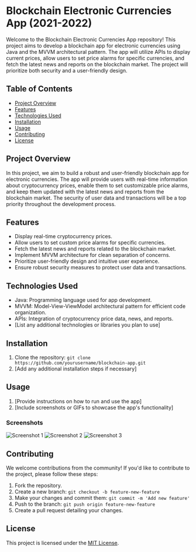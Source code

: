 # Blockchain Electronic Currencies App (2021-2022)

Welcome to the Blockchain Electronic Currencies App repository! This project aims to develop a blockchain app for electronic currencies using Java and the MVVM architectural pattern. The app will utilize APIs to display current prices, allow users to set price alarms for specific currencies, and fetch the latest news and reports on the blockchain market. The project will prioritize both security and a user-friendly design.

## Table of Contents
- [Project Overview](#project-overview)
- [Features](#features)
- [Technologies Used](#technologies-used)
- [Installation](#installation)
- [Usage](#usage)
- [Contributing](#contributing)
- [License](#license)

## Project Overview

In this project, we aim to build a robust and user-friendly blockchain app for electronic currencies. The app will provide users with real-time information about cryptocurrency prices, enable them to set customizable price alarms, and keep them updated with the latest news and reports from the blockchain market. The security of user data and transactions will be a top priority throughout the development process.

## Features

- Display real-time cryptocurrency prices.
- Allow users to set custom price alarms for specific currencies.
- Fetch the latest news and reports related to the blockchain market.
- Implement MVVM architecture for clean separation of concerns.
- Prioritize user-friendly design and intuitive user experience.
- Ensure robust security measures to protect user data and transactions.

## Technologies Used

- Java: Programming language used for app development.
- MVVM: Model-View-ViewModel architectural pattern for efficient code organization.
- APIs: Integration of cryptocurrency price data, news, and reports.
- [List any additional technologies or libraries you plan to use]

## Installation

1. Clone the repository: `git clone https://github.com/yourusername/blockchain-app.git`
2. [Add any additional installation steps if necessary]

## Usage

1. [Provide instructions on how to run and use the app]
2. [Include screenshots or GIFs to showcase the app's functionality]

### Screenshots

![Screenshot 1](/screenshots/screenshot1.png)
![Screenshot 2](/screenshots/screenshot2.png)
![Screenshot 3](/screenshots/screenshot3.png)

## Contributing

We welcome contributions from the community! If you'd like to contribute to the project, please follow these steps:

1. Fork the repository.
2. Create a new branch: `git checkout -b feature-new-feature`
3. Make your changes and commit them: `git commit -m 'Add new feature'`
4. Push to the branch: `git push origin feature-new-feature`
5. Create a pull request detailing your changes.

## License

This project is licensed under the [MIT License](LICENSE).
